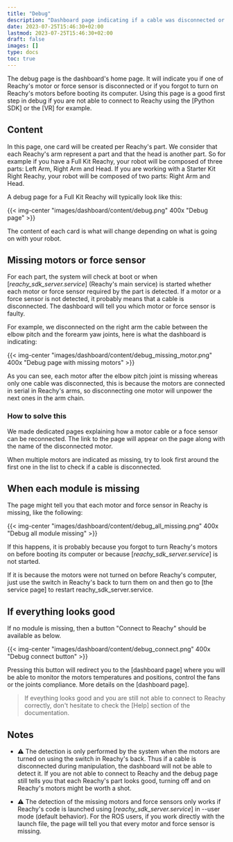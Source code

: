 ```yaml
---
title: "Debug"
description: "Dashboard page indicating if a cable was disconnected or if Reachy's motors were off when Reachy booted."
date: 2023-07-25T15:46:30+02:00
lastmod: 2023-07-25T15:46:30+02:00
draft: false
images: []
type: docs
toc: true
---
```


The debug page is the dashboard's home page. It will indicate you if one of Reachy's motor or force sensor is disconnected or if you forgot to turn on Reachy's motors before booting its computer. Using this page is a good first step in debug if you are not able to connect to Reachy using the [Python SDK] or the [VR] for example.

## Content

In this page, one card will be created per Reachy's part. We consider that each Reachy's arm represent a part and that the head is another part. So for example if you have a Full Kit Reachy, your robot will be composed of three parts: Left Arm, Right Arm and Head. If you are working with a Starter Kit Right Reachy, your robot will be composed of two parts: Right Arm and Head.

A debug page for a Full Kit Reachy will typically look like this:

{{< img-center "images/dashboard/content/debug.png" 400x "Debug page" >}}

The content of each card is what will change depending on what is going on with your robot.

## Missing motors or force sensor
For each part, the system will check at boot or when [*reachy_sdk_server.service*] (Reachy's main service) is started whether each motor or force sensor required by the part is detected. If a motor or a force sensor is not detected, it probably means that a cable is disconnected. The dashboard will tell you which motor or force sensor is faulty.

For example, we disconnected on the right arm the cable between the elbow pitch and the forearm yaw joints, here is what the dashboard is indicating:

{{< img-center "images/dashboard/content/debug_missing_motor.png" 400x "Debug page with missing motors" >}}

As you can see, each motor after the elbow pitch joint is missing whereas only one cable was disconnected, this is because the motors are connected in serial in Reachy's arms, so disconnecting one motor will unpower the next ones in the arm chain.

### How to solve this

We made dedicated pages explaining how a motor cable or a foce sensor can be reconnected. The link to the page will appear on the page along with the name of the disconnected motor.

When multiple motors are indicated as missing, try to look first around the first one in the list to check if a cable is disconnected.

## When each module is missing
The page might tell you that each motor and force sensor in Reachy is missing, like the following:

{{< img-center "images/dashboard/content/debug_all_missing.png" 400x "Debug all module missing" >}}

If this happens, it is probably because you forgot to turn Reachy's motors on before booting its computer or because [*reachy_sdk_server.service*] is not started.

If it is because the motors were not turned on before Reachy's computer, just use the switch in Reachy's back to turn them on and then go to [the service page] to restart reachy_sdk_server.service.

## If everything looks good

If no module is missing, then a button "Connect to Reachy" should be available as below. 

{{< img-center "images/dashboard/content/debug_connect.png" 400x "Debug connect button" >}}

Pressing this button will redirect you to the [dashboard page] where you will be able to monitor the motors temperatures and positions, control the fans or the joints compliance. More details on the [dashboard page].

> If eveything looks good and you are still not able to connect to Reachy correctly, don't hesitate to check the [Help] section of the documentation.

## Notes
* :warning: The detection is only performed by the system when the motors are turned on using the switch in Reachy's back. Thus if a cable is disconnected during manipulation, the dashboard will not be able to detect it. If you are not able to connect to Reachy and the debug page still tells you that each Reachy's part looks good, turning off and on Reachy's motors might be worth a shot.

* :warning: The detection of the missing motors and force sensors only works if Reachy's code is launched using [*reachy_sdk_server.service*] in --user mode (default behavior). For the ROS users, if you work directly with the launch file, the page will tell you that every motor and force sensor is missing.